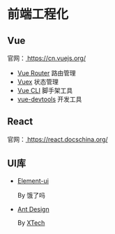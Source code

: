 # 前端工程化

## Vue

官网：[ https://cn.vuejs.org/ ]( https://cn.vuejs.org/ )

- [Vue Router](https://router.vuejs.org/zh/) 路由管理
- [Vuex](https://vuex.vuejs.org/zh/) 状态管理
- [Vue CLI](https://cli.vuejs.org/zh/) 脚手架工具
- [vue-devtools](https://github.com/vuejs/vue-devtools)  开发工具 

## React

官网：[ https://react.docschina.org/ ]( https://react.docschina.org/ )



## UI库

- [Element-ui](https://element.eleme.cn/#/zh-CN) 

  By 饿了吗

- [Ant Design](https://ant.design/index-cn)

  By  [XTech](https://xtech.antfin.com/) 

  

